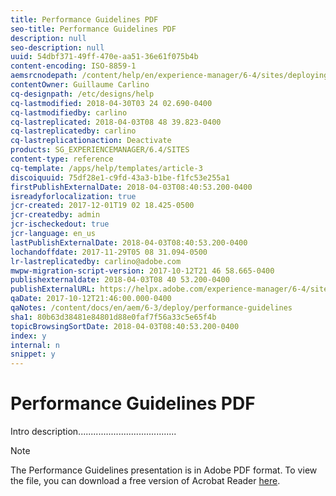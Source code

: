 ```yaml
---
title: Performance Guidelines PDF
seo-title: Performance Guidelines PDF
description: null
seo-description: null
uuid: 54dbf371-49ff-470e-aa51-36e61f075b4b
content-encoding: ISO-8859-1
aemsrcnodepath: /content/help/en/experience-manager/6-4/sites/deploying/using/DO-NOT-DELETE-performance-guidelines-pdf
contentOwner: Guillaume Carlino
cq-designpath: /etc/designs/help
cq-lastmodified: 2018-04-30T03 24 02.690-0400
cq-lastmodifiedby: carlino
cq-lastreplicated: 2018-04-03T08 48 39.823-0400
cq-lastreplicatedby: carlino
cq-lastreplicationaction: Deactivate
products: SG_EXPERIENCEMANAGER/6.4/SITES
content-type: reference
cq-template: /apps/help/templates/article-3
discoiquuid: 75df28e1-c9fd-43a3-b1be-f1fc53e255a1
firstPublishExternalDate: 2018-04-03T08:40:53.200-0400
isreadyforlocalization: true
jcr-created: 2017-12-01T19 02 18.425-0500
jcr-createdby: admin
jcr-ischeckedout: true
jcr-language: en_us
lastPublishExternalDate: 2018-04-03T08:40:53.200-0400
lochandoffdate: 2017-11-29T05 08 31.094-0500
lr-lastreplicatedby: carlino@adobe.com
mwpw-migration-script-version: 2017-10-12T21 46 58.665-0400
publishexternaldate: 2018-04-03T08 40 53.200-0400
publishExternalURL: https://helpx.adobe.com/experience-manager/6-4/sites/deploying/using/DO-NOT-DELETE-performance-guidelines-pdf.html
qaDate: 2017-10-12T21:46:00.000-0400
qaNotes: /content/docs/en/aem/6-3/deploy/performance-guidelines
sha1: 80b63d38481e84801d88e0faf7f56a33c5e65f4b
topicBrowsingSortDate: 2018-04-03T08:40:53.200-0400
index: y
internal: n
snippet: y
---
```


# Performance Guidelines PDF

Intro description.......................................

>[!NOTE]
>
>The Performance Guidelines presentation is in Adobe PDF format. To view the file, you can download a free version of Acrobat Reader [here](https://get.adobe.com/reader/).

